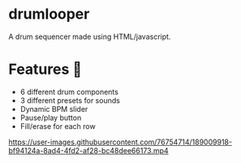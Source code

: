 # drumlooper
A drum sequencer made using HTML/javascript.

# Features 🥁
* 6 different drum components
* 3 different presets for sounds
* Dynamic BPM slider
* Pause/play button
* Fill/erase for each row

https://user-images.githubusercontent.com/76754714/189009918-bf94124a-8ad4-4fd2-af28-bc48dee66173.mp4
